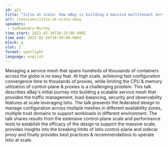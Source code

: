 ```yaml
---
id: g2s
title: "Istio at scale: How eBay is building a massive multitenant service mesh using Istio"
url: /sessions/istio-at-scale-ebay
speakers:
 - Sudheendra Murthy
time_start: 2021-02-26T16:25:00.000Z
time_end: 2021-02-26T16:50:00.000Z
block: g
slot: 2
format: spotlight
language: english
---
```


Managing a service mesh that spans hundreds of thousands of containers across the globe is no easy feat. At high scale, achieving fast configuration convergence time to thousands of proxies, while limiting the CPU & memory utilization of control-plane & proxies is a challenging problem. This talk describes eBay's initial journey into building a scalable service mesh that provides the traffic management, load-balancing, security and observability features at scale leveraging Istio. The talk presents the federated design to manage configuration across multiple meshes in different availability zones, multiple trust domains to support workloads in different environment. The talk shares results from the extensive control-plane scale and performance tests to establish the efficacy of the design to support the massive scale, provides insights into the breaking limits of Istio control-plane and sidecar proxy and finally provides best practices & recommendations to operate Istio at scale.